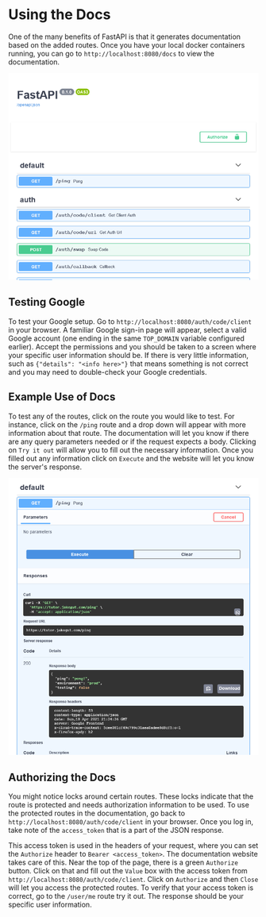 # Using the Docs

One of the many benefits of FastAPI is that it generates documentation based on the added routes. Once you have your local docker containers running, you can go to `http://localhost:8080/docs` to view the documentation.

![Docs](/assets/be/docs-intro.png)

## Testing Google

To test your Google setup. Go to `http://localhost:8080/auth/code/client` in your browser. A familiar Google sign-in page will appear, select a valid Google account (one ending in the same `TOP_DOMAIN` variable configured earlier). Accept the permissions and you should be taken to a screen where your specific user information should be. If there is very little information, such as `{"details": "<info here>"}` that means something is not correct and you may need to double-check your Google credentials.

## Example Use of Docs

To test any of the routes, click on the route you would like to test. For instance, click on the `/ping` route and a drop down will appear with more information about that route. The documentation will let you know if there are any query parameters needed or if the request expects a body. Clicking on `Try it out` will allow you to fill out the necessary information. Once you filled out any information click on `Execute` and the website will let you know the server's response.

![Docs](/assets/be/docs-example.png)

## Authorizing the Docs

You might notice locks around certain routes. These locks indicate that the route is protected and needs authorization information to be used. To use the protected routes in the documentation, go back to `http://localhost:8080/auth/code/client` in your browser. Once you log in, take note of the `access_token` that is a part of the JSON response. 

This access token is used in the headers of your request, where you can set the `Authorize` header to `Bearer <access_token>`. The documentation website takes care of this. Near the top of the page, there is a green `Authorize` button. Click on that and fill out the `Value` box with the access token from `http://localhost:8080/auth/code/client`. Click on `Authorize` and then `Close` will let you access the protected routes. To verify that your access token is correct, go to the `/user/me` route try it out. The response should be your specific user information.

